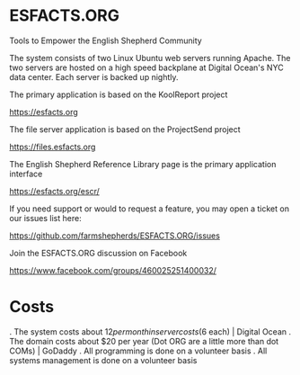 # ESFACTS.ORG
Tools to Empower the English Shepherd Community

The system consists of two Linux Ubuntu web servers running Apache. The two servers are hosted on a high speed backplane at Digital Ocean's NYC data center.  Each server is backed up nightly.

The primary application is based on the KoolReport project

https://esfacts.org

The file server application is based on the ProjectSend project

https://files.esfacts.org

The English Shepherd Reference Library page is the primary application interface

https://esfacts.org/escr/

If you need support or would to request a feature, you may open a ticket on our issues list here:

https://github.com/farmshepherds/ESFACTS.ORG/issues

Join the ESFACTS.ORG discussion on Facebook

https://www.facebook.com/groups/460025251400032/

# Costs

. The system costs about $12 per month in server costs ($6 each) | Digital Ocean
. The domain costs about $20 per year (Dot ORG are a little more than dot COMs) | GoDaddy
. All programming is done on a volunteer basis
. All systems management is done on a volunteer basis
